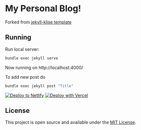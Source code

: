 # My Personal Blog! 

Forked from [jekyll-klise template](https://github.com/piharpi/jekyll-klise)

## Running

Run local server:

```bash
bundle exec jekyll serve
```

Now running on http://localhost:4000/

To add new post do

```bash
bundle exec jekyll post "Title"
```

[![Deploy to Netlify](https://www.netlify.com/img/deploy/button.svg)](https://app.netlify.com/start/deploy?repository=https://github.com/piharpi/jekyll-klise) [![Deploy with Vercel](https://vercel.com/button)](https://vercel.com/import/project?template=https://github.com/piharpi/jekyll-klise)

## License

This project is open source and available under the [MIT License](LICENSE).
